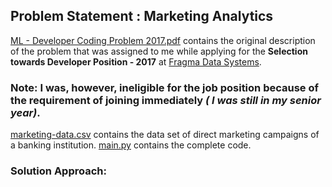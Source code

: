 ## Problem Statement : Marketing Analytics

[ML - Developer Coding Problem 2017.pdf](https://github.com/Saurav0074/Fragma-Coding-Assessment/blob/master/ML%20-%20Developer%20Coding%20Problem%202017.pdf) contains the original description of the problem that was assigned to me while applying for the **Selection towards Developer Position - 2017** at [Fragma Data Systems](https://fragmadata.com/).
### Note: I was, however, ineligible for the job position because of the requirement of joining immediately _( I was still in my senior year)_.

[marketing-data.csv](https://github.com/Saurav0074/Fragma-Coding-Assessment/blob/master/marketing-data.csv) contains the data set of direct marketing campaigns of a banking institution. [main.py](https://github.com/Saurav0074/Fragma-Coding-Assessment/blob/master/main.py) contains the complete code.

### Solution Approach:

